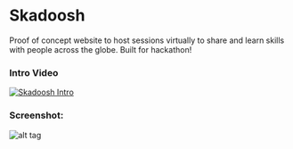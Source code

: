 # Skadoosh
Proof of concept website to host sessions virtually to share and learn skills with people across the globe.
Built for hackathon!

### Intro Video
[![Skadoosh Intro](http://img.youtube.com/vi/yV_i5i5fO-g/0.jpg)](https://www.youtube.com/watch?v=yV_i5i5fO-g)

### Screenshot:
![alt tag](https://cdn.rawgit.com/vasanthk/Virtuoshow/master/imgs/Skadoosh.png)
